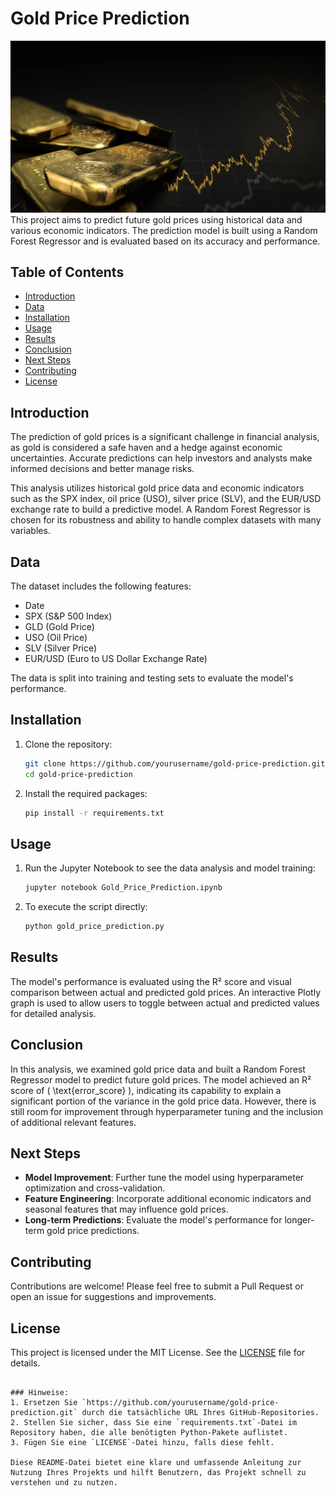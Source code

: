 # Gold Price Prediction
![Bildbeschreibung](gold_image.png)
This project aims to predict future gold prices using historical data and various economic indicators. The prediction model is built using a Random Forest Regressor and is evaluated based on its accuracy and performance.

## Table of Contents

- [Introduction](#introduction)
- [Data](#data)
- [Installation](#installation)
- [Usage](#usage)
- [Results](#results)
- [Conclusion](#conclusion)
- [Next Steps](#next-steps)
- [Contributing](#contributing)
- [License](#license)

## Introduction

The prediction of gold prices is a significant challenge in financial analysis, as gold is considered a safe haven and a hedge against economic uncertainties. Accurate predictions can help investors and analysts make informed decisions and better manage risks.

This analysis utilizes historical gold price data and economic indicators such as the SPX index, oil price (USO), silver price (SLV), and the EUR/USD exchange rate to build a predictive model. A Random Forest Regressor is chosen for its robustness and ability to handle complex datasets with many variables.

## Data

The dataset includes the following features:
- Date
- SPX (S&P 500 Index)
- GLD (Gold Price)
- USO (Oil Price)
- SLV (Silver Price)
- EUR/USD (Euro to US Dollar Exchange Rate)

The data is split into training and testing sets to evaluate the model's performance.

## Installation

1. Clone the repository:
   ```bash
   git clone https://github.com/yourusername/gold-price-prediction.git
   cd gold-price-prediction
   ```

2. Install the required packages:
   ```bash
   pip install -r requirements.txt
   ```

## Usage

1. Run the Jupyter Notebook to see the data analysis and model training:
   ```bash
   jupyter notebook Gold_Price_Prediction.ipynb
   ```

2. To execute the script directly:
   ```bash
   python gold_price_prediction.py
   ```

## Results

The model's performance is evaluated using the R² score and visual comparison between actual and predicted gold prices. An interactive Plotly graph is used to allow users to toggle between actual and predicted values for detailed analysis.

## Conclusion

In this analysis, we examined gold price data and built a Random Forest Regressor model to predict future gold prices. The model achieved an R² score of \( \text{error_score} \), indicating its capability to explain a significant portion of the variance in the gold price data. However, there is still room for improvement through hyperparameter tuning and the inclusion of additional relevant features.

## Next Steps

- **Model Improvement**: Further tune the model using hyperparameter optimization and cross-validation.
- **Feature Engineering**: Incorporate additional economic indicators and seasonal features that may influence gold prices.
- **Long-term Predictions**: Evaluate the model's performance for longer-term gold price predictions.

## Contributing

Contributions are welcome! Please feel free to submit a Pull Request or open an issue for suggestions and improvements.

## License

This project is licensed under the MIT License. See the [LICENSE](LICENSE) file for details.
```

### Hinweise:
1. Ersetzen Sie `https://github.com/yourusername/gold-price-prediction.git` durch die tatsächliche URL Ihres GitHub-Repositories.
2. Stellen Sie sicher, dass Sie eine `requirements.txt`-Datei im Repository haben, die alle benötigten Python-Pakete auflistet.
3. Fügen Sie eine `LICENSE`-Datei hinzu, falls diese fehlt.

Diese README-Datei bietet eine klare und umfassende Anleitung zur Nutzung Ihres Projekts und hilft Benutzern, das Projekt schnell zu verstehen und zu nutzen.
